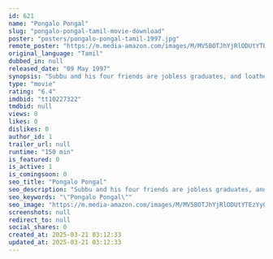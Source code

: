 ```yaml
---
id: 621
name: "Pongalo Pongal"
slug: "pongalo-pongal-tamil-movie-download"
poster: "posters/pongalo-pongal-tamil-1997.jpg"
remote_poster: "https://m.media-amazon.com/images/M/MV5BOTJhYjRlODUtYTEzYy00MTU3LWFhNzQtYjk1OTVlNGEwODZlXkEyXkFqcGc@._V1_SX300.jpg"
original_language: "Tamil"
dubbed_in: null
released_date: "09 May 1997"
synopsis: "Subbu and his four friends are jobless graduates, and loathed by their fathers. They start up a business with their college mate Chitra's help, but her rich father strives to stop them from taking his profits."
type: "movie"
rating: "6.4"
imdbid: "tt10227322"
tmdbid: null
views: 0
likes: 0
dislikes: 0
author_id: 1
trailer_url: null
runtime: "150 min"
is_featured: 0
is_active: 1
is_comingsoon: 0
seo_title: "Pongalo Pongal"
seo_description: "Subbu and his four friends are jobless graduates, and loathed by their fathers. They start up a business with their college mate Chitra's help, but her rich father strives to stop them from taking his profits."
seo_keywords: "\"Pongalo Pongal\""
seo_image: "https://m.media-amazon.com/images/M/MV5BOTJhYjRlODUtYTEzYy00MTU3LWFhNzQtYjk1OTVlNGEwODZlXkEyXkFqcGc@._V1_SX300.jpg"
screenshots: null
redirect_to: null
social_shares: 0
created_at: 2025-03-21 03:12:33
updated_at: 2025-03-21 03:12:33
---
```


